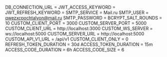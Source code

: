 DB_CONNECTION_URL = 
JWT_ACCESS_KEYWORD = 
JWT_REFRESH_KEYWORD = 
SMTP_SERVICE = Mail.ru
SMTP_USER = qwezxcpochtalyon@mail.ru
SMTP_PASSWORD = 
BCRYPT_SALT_ROUNDS = 10
CUSTOM_CLIENT_PORT = 3000
CUSTOM_SERVER_PORT = 5000
CUSTOM_CLIENT_URL = http://localhost:3000
CUSTOM_WS_SERVER = ws://localhost:5000
CUSTOM_SERVER_URL = http://localhost:5000
CUSTOM_API_V1_URL = /api/v1
CUSTOM_CLIENT_ONLY = 0
REFRESH_TOKEN_DURATION = 30d
ACCESS_TOKEN_DURATION = 15m
ACCESS_CODE_DURATION = 6h
ACCESS_CODE_SIZE = 6